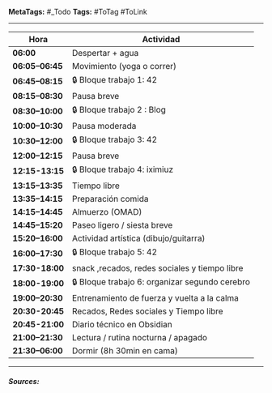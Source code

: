 **MetaTags:** #_Todo
**Tags:** #ToTag #ToLink 
- - -

| Hora            | Actividad
| --------------- | ----------------------------------------
| **06:00**       | Despertar + agua
| **06:05–06:45** | Movimiento (yoga o correr)
| **06:45–08:15** | 🔒 Bloque trabajo 1: 42
| **08:15–08:30** | Pausa breve
| **08:30–10:00** | 🔒 Bloque trabajo 2 :  Blog
| **10:00–10:30** | Pausa moderada
| **10:30–12:00** | 🔒 Bloque trabajo 3:  42
| **12:00–12:15** | Pausa breve
| **12:15-13:15** | 🔒 Bloque trabajo 4: iximiuz
| **13:15–13:35** | Tiempo libre
| **13:35–14:15** | Preparación comida
| **14:15–14:45** | Almuerzo (OMAD)
| **14:45–15:20** | Paseo ligero / siesta breve
| **15:20–16:00** | Actividad artística (dibujo/guitarra)
| **16:00–17:30** | 🔒 Bloque trabajo 5: 42
| **17:30-18:00** | snack ,recados, redes sociales y tiempo libre
| **18:00-19:00** | 🔒 Bloque trabajo 6: organizar segundo cerebro
| **19:00–20:30** | Entrenamiento de fuerza y vuelta a la calma
| **20:30-20:45** | Recados, Redes sociales y Tiempo libre
| **20:45-21:00** | Diario técnico en Obsidian
| **21:00–21:30** | Lectura / rutina nocturna / apagado
| **21:30–06:00** | Dormir (8h 30min en cama)
- - - 
#### ***Sources:***
